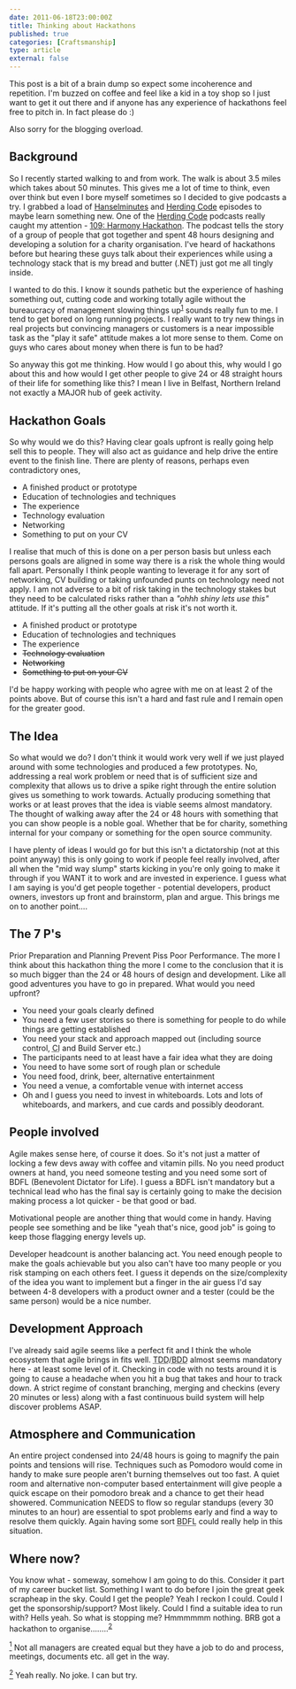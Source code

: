 ```yaml
---
date: 2011-06-18T23:00:00Z
title: Thinking about Hackathons
published: true
categories: [Craftsmanship]
type: article
external: false
---
```

<div class="update"><p>This post is a bit of a brain dump so expect some incoherence and repetition.  I'm buzzed on coffee and feel like a kid in a toy shop so I just want to get it out there and if anyone has any experience of hackathons feel free to pitch in.  In fact please do :)</p><p>Also sorry for the blogging overload.</p></div><h2>Background</h2><p>So I recently started walking to and from work.  The walk is about 3.5 miles which takes about 50 minutes.  This gives me a lot of time to think, even over think but even I bore myself sometimes so I decided to give podcasts a try.  I grabbed a load of <a href="http://hanselminutes.com">Hanselminutes</a> and <a href="http://herdingcode.com/">Herding Code</a> episodes to maybe learn something new.  One of the <a href="http://herdingcode.com/">Herding Code</a> podcasts really caught my attention - <a href="http://herdingcode.com/?p=310">109: Harmony Hackathon</a>.  The podcast tells the story of a group of people that got together and spent 48 hours designing and developing a solution for a charity organisation.  I've heard of hackathons before but hearing these guys talk about their experiences while using a technology stack that is my bread and butter (.<span class="caps">NET</span>) just got me all tingly inside.</p><p>I wanted to do this.  I know it sounds pathetic but the experience of hashing something out, cutting code and working totally agile without the bureaucracy of management slowing things up<sup class="footnote" id="fnr1"><a href="#fn1">1</a></sup> sounds really fun to me.  I tend to get bored on long running projects.  I really want to try new things in real projects but convincing managers or customers is a near impossible task as the "play it safe" attitude makes a lot more sense to them.  Come on guys who cares about money when there is fun to be had?</p><p>So anyway this got me thinking.  How would I go about this, why would I go about this and how would I get other people to give 24 or 48 straight hours of their life for something like this?  I mean I live in Belfast, Northern Ireland not exactly a <span class="caps">MAJOR</span> hub of geek activity.</p><h2>Hackathon Goals</h2><p>So why would we do this?  Having clear goals upfront is really going help sell this to people.  They will also act as guidance and help drive the entire event to the finish line.  There are plenty of reasons, perhaps even contradictory ones,</p><ul>	<li>A finished product or prototype</li>	<li>Education of technologies and techniques</li>	<li>The experience</li>	<li>Technology evaluation</li>	<li>Networking</li>	<li>Something to put on your CV</li></ul><p>I realise that much of this is done on a per person basis but unless each persons goals are aligned in some way there is a risk the whole thing would fall apart.  Personally I think people wanting to leverage it for any sort of networking, CV building or taking unfounded punts on technology need not apply.  I am not adverse to a bit of risk taking in the technology stakes but they need to be calculated risks rather than a <em>"ohhh shiny lets use this"</em> attitude.  If it's putting all the other goals at risk it's not worth it.</p><ul>	<li>A finished product or prototype</li>	<li>Education of technologies and techniques</li>	<li>The experience</li>	<li><del>Technology evaluation</del></li>	<li><del>Networking</del></li>	<li><del>Something to put on your CV</del></li></ul><p>I'd be happy working with people who agree with me on at least 2 of the points above.  But of course this isn't a hard and fast rule and I remain open for the greater good.</p><h2>The Idea</h2><p>So what would we do?  I don't think it would work very well if we just played around with some technologies and produced a few prototypes.  No, addressing a real work problem or need that is of sufficient size and complexity that allows us to drive a spike right through the entire solution gives us something to work towards.  Actually producing something that works or at least proves that the idea is viable seems almost mandatory.  The thought of walking away after the 24 or 48 hours with something that you can show people is a noble goal.  Whether that be for charity, something internal for your company or something for the open source community.</p><p>I have plenty of ideas I would go for but this isn't a dictatorship (not at this point anyway) this is only going to work if people feel really involved, after all when the "mid way slump" starts kicking in you're only going to make it through if you <span class="caps">WANT</span> it to work and are invested in experience.  I guess what I am saying is you'd get people together - potential developers, product owners, investors up front and brainstorm, plan and argue.  This brings me on to another point&#8230;.</p><h2>The 7 P's</h2><p>Prior Preparation and Planning Prevent Piss Poor Performance.  The more I think about this hackathon thing the more I come to the conclusion that it is so much bigger than the 24 or 48 hours of design and development.  Like all good adventures you have to go in prepared.  What would you need upfront?</p><ul>	<li>You need your goals clearly defined</li>	<li>You need a few user stories so there is something for people to do while things are getting established</li>	<li>You need your stack and approach mapped out (including source control, <acronym title="Continuous Integration"><span class="caps">CI</span></acronym> and Build Server etc.)</li>	<li>The participants need to at least have a fair idea what they are doing</li>	<li>You need to have some sort of rough plan or schedule</li>	<li>You need food, drink, beer, alternative entertainment</li>	<li>You need a venue, a comfortable venue with internet access</li>	<li>Oh and I guess you need to invest in whiteboards.  Lots and lots of whiteboards, and markers, and cue cards and possibly deodorant.</li></ul><h2>People involved</h2><p>Agile makes sense here, of course it does.  So it's not just a matter of locking a few devs away with coffee and vitamin pills.  No you need product owners at hand, you need someone testing and you need some sort of <span class="caps">BDFL</span> (Benevolent Dictator for Life).  I guess a <span class="caps">BDFL</span> isn't mandatory but a technical lead who has the final say is certainly going to make the decision making process a lot quicker - be that good or bad.</p><p>Motivational people are another thing that would come in handy.  Having people see something and be like "yeah that's nice, good job" is going to keep those flagging energy levels up.</p><p>Developer headcount is another balancing act.  You need enough people to make the goals achievable but you also can't have too many people or you risk stamping on each others feet.  I guess it depends on the size/complexity of the idea you want to implement but a finger in the air guess I'd say between 4-8 developers with a product owner and a tester (could be the same person) would be a nice number.</p><h2>Development Approach</h2><p>I've already said agile seems like a perfect fit and I think the whole ecosystem that agile brings in fits well.  <acronym title="Test Driven Development"><span class="caps">TDD</span></acronym>/<acronym title="Behaviour Driven Design"><span class="caps">BDD</span></acronym> almost seems mandatory here - at least some level of it.  Checking in code with no tests around it is going to cause a headache when you hit a bug that takes and hour to track down.  A strict regime of constant branching, merging and checkins (every 20 minutes or less) along with a fast continuous build system will help discover problems <span class="caps">ASAP</span>.</p><h2>Atmosphere and Communication</h2><p>An entire project condensed into 24/48 hours is going to magnify the pain points and tensions will rise.  Techniques such as Pomodoro would come in handy to make sure people aren't burning themselves out too fast.  A quiet room and alternative non-computer based entertainment will give people a quick escape on their pomodoro break and a chance to get their head showered.  Communication <span class="caps">NEEDS</span> to flow so regular standups (every 30 minutes to an hour) are essential to spot problems early and find a way to resolve them quickly.  Again having some sort <acronym title="Benevolent Dictator for Life"><span class="caps">BDFL</span></acronym> could really help in this situation.</p><h2>Where now?</h2><p>You know what - someway, somehow I am going to do this.  Consider it part of my career bucket list.  Something I want to do before I join the great geek scrapheap in the sky.  Could I get the people? Yeah I reckon I could.  Could I get the sponsorship/support?  Most likely.  Could I find a suitable idea to run with?  Hells yeah.  So what is stopping me?  Hmmmmmm nothing.  <span class="caps">BRB</span> got a hackathon to organise&#8230;&#8230;..<sup class="footnote" id="fnr2"><a href="#fn2">2</a></sup></p><p class="footnote" id="fn1"><a href="#fnr1"><sup>1</sup></a> Not all managers are created equal but they have a job to do and process, meetings, documents etc. all get in the way.</p><p class="footnote" id="fn2"><a href="#fnr2"><sup>2</sup></a> Yeah really.  No joke.  I can but try.</p>